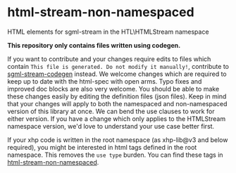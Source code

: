 # html-stream-non-namespaced

HTML elements for sgml-stream in the HTL\HTMLStream namespace

**This repository only contains files written using codegen.**

If you want to contribute and your changes require edits to files which contain `This file is generated. Do not modify it manually!`, contribute to [sgml-stream-codegen](https://github.com/hershel-theodore-layton/sgml-stream-codegen) instead. We welcome changes which are required to keep up to date with the html-spec with open arms. Typo fixes and improved doc blocks are also very welcome. You should be able to make these changes easily by editing the definition files (json files). Keep in mind that your changes will apply to both the namespaced and non-namespaced version of this library at once. We can bend the use clauses to work for either version. If you have a change which only applies to the HTMLStream namespace version, we'd love to understand your use case better first.

If your xhp code is written in the root namespace (as xhp-lib@v3 and below required), you might be interested in html tags defined in the root namespace. This removes the `use type` burden. You can find these tags in [html-stream-non-namespaced](https://github.com/hershel-theodore-layton/html-stream-non-namespaced).
